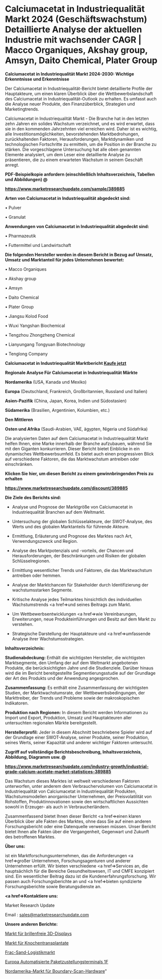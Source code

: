 # Calciumacetat in Industriequalität Markt 2024 (Geschäftswachstum) Detaillierte Analyse der aktuellen Industrie mit wachsender CAGR | Macco Organiques, Akshay group, Amsyn, Daito Chemical, Plater Group

<strong>Calciumacetat in Industriequalität Markt 2024-2030: Wichtige Erkenntnisse und Erkenntnisse</strong>

Der Calciumacetat in Industriequalität-Bericht bietet detaillierte Profile der Hauptakteure, um einen klaren Überblick über die Wettbewerbslandschaft des Calciumacetat in Industriequalität-Outlook zu erhalten. Es umfasst auch die Analyse neuer Produkte, den Finanzüberblick, Strategien und Marketingtrends.

Calciumacetat in Industriequalität Markt - Die Branche hat in den letzten zehn Jahren ein solides Wachstum verzeichnet, und es wird erwartet, dass sie in den kommenden Jahrzehnten viel erreichen wird. Daher ist es wichtig, alle Investitionsmöglichkeiten, bevorstehenden Marktbedrohungen, zurückhaltenden Faktoren, Herausforderungen, Marktdynamiken und technologischen Fortschritte zu ermitteln, um die Position in der Branche zu stärken. Die vorgeschlagene Untersuchung hat alle oben genannten Elemente analysiert, um dem Leser eine detaillierte Analyse zu präsentieren, die zu einem erwarteten Wachstum in seinem Geschäft anregt.



<strong><b>PDF-Beispielkopie anfordern (einschließlich Inhaltsverzeichnis, Tabellen und Abbildungen) @ </b></strong>

<strong><a href=https://www.marketresearchupdate.com/sample/389885>

<strong>https://www.marketresearchupdate.com/sample/389885</u></a></strong></strong>



<strong>Arten von Calciumacetat in Industriequalität abgedeckt sind:</strong>

• Pulver

• Granulat



<strong>Anwendungen von Calciumacetat in Industriequalität abgedeckt sind:</strong>

• Pharmazeutik

• Futtermittel und Landwirtschaft



<strong>Die folgenden Hersteller werden in diesem Bericht in Bezug auf Umsatz, Umsatz und Marktanteil für jedes Unternehmen bewertet:</strong>

• Macco Organiques

• Akshay group

• Amsyn

• Daito Chemical

• Plater Group

• Jiangsu Kolod Food

• Wuxi Yangshan Biochemical

• Tengzhou Zhongzheng Chemical

• Lianyungang Tongyuan Biotechnology

• Tenglong Company



<strong>Calciumacetat in Industriequalität Marktbericht <a href=https://www.marketresearchupdate.com/buynow/389885>Kaufe jetzt</a></strong>



<strong>Regionale Analyse Für Calciumacetat in Industriequalität Märkte</strong>



<strong>Nordamerika</strong> (USA, Kanada und Mexiko)



<strong>Europa</strong> (Deutschland, Frankreich, Großbritannien, Russland und Italien)



<strong>Asien-Pazifik</strong> (China, Japan, Korea, Indien und Südostasien)



<strong>Südamerika</strong> (Brasilien, Argentinien, Kolumbien, etc.)



<strong>Den Mittleren</strong> 

<strong>Osten und Afrika</strong> (Saudi-Arabien, VAE, ägypten, Nigeria und Südafrika)

Die analysierten Daten auf dem Calciumacetat in Industriequalität Markt helfen Ihnen, eine Marke innerhalb der Branche aufzubauen, während Sie mit den Giganten konkurrieren. Dieser Bericht bietet Einblicke in ein dynamisches Wettbewerbsumfeld. Es bietet auch einen progressiven Blick auf verschiedene Faktoren, die das Marktwachstum antreiben oder einschränken.



<strong>Klicken Sie hier, um diesen Bericht zu einem gewinnbringenden Preis zu erhalten
</strong>

<strong><a href=https://www.marketresearchupdate.com/discount/389885>https://www.marketresearchupdate.com/discount/389885</b></u></strong></a>



<strong>Die Ziele des Berichts sind:</strong>

- Analyse und Prognose der Marktgröße von Calciumacetat in Industriequalität Branchen auf dem Weltmarkt.

- Untersuchung der globalen Schlüsselakteure, der SWOT-Analyse, des Werts und des globalen Marktanteils für führende Akteure.

- Ermittlung, Erläuterung und Prognose des Marktes nach Art, Verwendungszweck und Region.

- Analyse des Marktpotenzials und -vorteils, der Chancen und Herausforderungen, der Beschränkungen und Risiken der globalen Schlüsselregionen.

- Ermittlung wesentlicher Trends und Faktoren, die das Marktwachstum antreiben oder hemmen.

- Analyse der Marktchancen für Stakeholder durch Identifizierung der wachstumsstarken Segmente.

- Kritische Analyse jedes Teilmarktes hinsichtlich des individuellen Wachstumstrends <a href=>und</a> seines Beitrags zum Markt.

- Um Wettbewerbsentwicklungen <a href=>wie</a> Vereinbarungen, Erweiterungen, neue Produkteinführungen und Besitz auf dem Markt zu verstehen.

- Strategische Darstellung der Hauptakteure und <a href=>umfas</a>sende Analyse ihrer Wachstumsstrategien.



<strong>Inhaltsverzeichnis:</strong>



<strong>Studienabdeckung:</strong> Enthält die wichtigsten Hersteller, die wichtigsten Marktsegmente, den Umfang der auf dem Weltmarkt angebotenen Produkte, die berücksichtigten Jahre und die Studienziele. Darüber hinaus wird die im Bericht bereitgestellte Segmentierungsstudie auf der Grundlage der Art des Produkts und der Anwendung angesprochen.



<strong>Zusammenfassung:</strong> Es enthält eine Zusammenfassung der wichtigsten Studien, der Marktwachstumsrate, der Wettbewerbsbedingungen, der Markttreiber, der Trends und Probleme sowie der makroskopischen Indikatoren.



<strong>Produktion nach Regionen:</strong> In diesem Bericht werden Informationen zu Import und Export, Produktion, Umsatz und Hauptakteuren aller untersuchten regionalen Märkte bereitgestellt.



<strong>Herstellerprofil:</strong> Jeder in diesem Abschnitt beschriebene Spieler wird auf der Grundlage einer SWOT-Analyse, seiner Produkte, seiner Produktion, seines Werts, seiner Kapazität und anderer wichtiger Faktoren untersucht.



<strong><b>Zugriff auf vollständige Berichtsbeschreibung, Inhaltsverzeichnis, Abbildung, Diagramm usw. @ </b></strong>

<strong><a href=https://www.marketresearchupdate.com/industry-growth/industrial-grade-calcium-acetate-market-statistices-389885>https://www.marketresearchupdate.com/industry-growth/industrial-grade-calcium-acetate-market-statistices-389885</a></strong>

Das Wachstum dieses Marktes ist weltweit verschiedenen Faktoren unterworfen, unter anderem dem Verbrauchervolumen von Calciumacetat in Industriequalität von Calciumacetat in Industriequalität Produkten, Wachstumsmodellen anorganischer Unternehmen, der Preisvolatilität von Rohstoffen, Produktinnovationen sowie den wirtschaftlichen Aussichten sowohl in Erzeuger- als auch in Verbraucherländern.

Zusammenfassend bietet Ihnen dieser Bericht <a href=>einen</a> klaren Überblick über alle Fakten des Marktes, ohne dass Sie auf einen anderen Forschungsbericht oder eine Datenquelle verweisen müssen. Unser Bericht bietet Ihnen alle Fakten über die Vergangenheit, Gegenwart und Zukunft des betroffenen Marktes.



<strong>Über uns:</strong>

 ist ein Marktforschungsunternehmen, das die Anforderungen <a href=>großer</a> Unternehmen, Forschungsagenturen und anderer Unternehmen erfüllt. Wir bieten verschiedene <a href=>Services</a> an, die hauptsächlich für die Bereiche Gesundheitswesen, IT und CMFE konzipiert sind. Ein wesentlicher Beitrag dazu ist die Kundenerfahrungsforschung. Wir passen auch Forschungsberichte an und <a href=>bieten</a> syndizierte Forschungsberichte sowie Beratungsdienste an.



<strong><a href=>Kontaktiere uns:</a></strong>

Market Research Update

Email : sales@marketresearchupdate.com



<strong>Unsere anderen Berichte:</strong>

<a href=https://www.linkedin.com/pulse/glasses-free-3d-displays-market-opportunities-stay-ahead>Markt für brillenfreie 3D-Displays</a>

<a href=https://www.linkedin.com/pulse/bone-allografts-market-analysis-segment-region-growth>Markt für Knochentransplantate</a>

<a href=https://www.linkedin.com/pulse/frac-sand-logistics-market-analysis-segment-region>Frac-Sand-Logistikmarkt</a>

<a href=https://www.linkedin.com/pulse/europe-automated-parcel-delivery-terminals-1f>Europa Automatisierte Paketzustellungsterminals 1F</a>

<a href=https://www.linkedin.com/pulse/north-america-boundary-scan-hardware-market-growth-possibilities>Nordamerika-Markt für Boundary-Scan-Hardware</a>"
